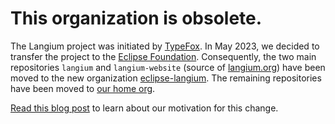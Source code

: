 # This organization is obsolete.

The Langium project was initiated by [TypeFox](https://www.typefox.io/). In May 2023, we decided to transfer the project to the [Eclipse Foundation](https://www.eclipse.org/). Consequently, the two main repositories `langium` and `langium-website` (source of [langium.org](https://langium.org/)) have been moved to the new organization [eclipse-langium](https://github.com/eclipse-langium/). The remaining repositories have been moved to [our home org](https://github.com/TypeFox/).

[Read this blog post](https://www.typefox.io/blog/open-governance-for-langium/) to learn about our motivation for this change.
